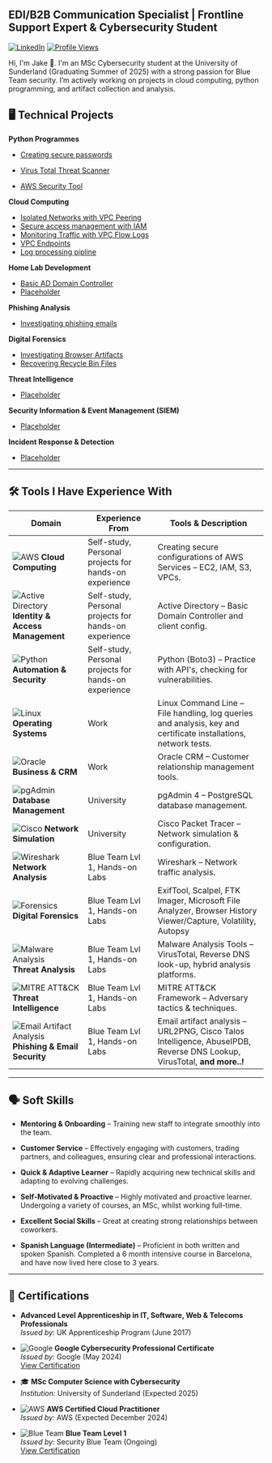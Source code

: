 ## EDI/B2B Communication Specialist | Frontline Support Expert & Cybersecurity Student  
[![LinkedIn](https://img.shields.io/badge/LinkedIn-Connect-blue?style=flat&logo=linkedin)](https://www.linkedin.com/in/jake-wilson-874559265/)
[![Profile Views](https://komarev.com/ghpvc/?username=wilbcn)](https://github.com/wilbcn)

<p>Hi, I'm Jake 👋. I'm an MSc Cybersecurity student at the University of Sunderland (Graduating Summer of 2025) with a strong passion for Blue Team security. I’m actively working on projects in cloud computing, python programming, and artifact collection and analysis.

## 🖥️ Technical Projects  

**Python Programmes**  
- [Creating secure passwords](https://github.com/wilbcn/Applying-Python-to-Cybersecurity/tree/main/Fundamental/creating-secure-passwords)

- [Virus Total Threat Scanner](https://github.com/wilbcn/Applying-Python-to-Cybersecurity/tree/main/Fundamental/VT-ThreatScan)

- [AWS Security Tool](https://github.com/wilbcn/Applying-Python-to-Cybersecurity/tree/main/Fundamental/aws-security-tool)

**Cloud Computing**  
- [Isolated Networks with VPC Peering](https://github.com/wilbcn/AWS-Projects/blob/main/VPC-Peering.md)
- [Secure access management with IAM](https://github.com/wilbcn/AWS-Projects/blob/main/Secure%20Access%20Management%20with%20IAM.md)
- [Monitoring Traffic with VPC Flow Logs](https://github.com/wilbcn/AWS-Projects/blob/main/Monitoring%20traffic%20with%20VPC%20Flowlogs.md)
- [VPC Endpoints](https://github.com/wilbcn/AWS-Projects/blob/main/AWS%20VPC%20Endpoints%20%26%20S3%20Access%20with%20EC2%20Instances.md)
- [Log processing pipline](https://github.com/wilbcn/AWS-Projects/blob/main/AWS-Log-Processing-Pipeline.md)

**Home Lab Development**  
- [Basic AD Domain Controller](https://github.com/wilbcn/HomeLab)
- [Placeholder](<link>)

**Phishing Analysis**  
- [Investigating phishing emails](https://github.com/wilbcn/Phishing)  

**Digital Forensics**  
- [Investigating Browser Artifacts](https://github.com/wilbcn/DigitalForensics/tree/main/WindowsBrowsers)  
- [Recovering Recycle Bin Files](https://github.com/wilbcn/DigitalForensics/tree/main/Recover-Deleted-Files)
  
**Threat Intelligence**  
- [Placeholder](<link>)  

**Security Information & Event Management (SIEM)**  
- [Placeholder](<link>)  

**Incident Response & Detection**  
- [Placeholder](<link>)  

---

## 🛠️ Tools I Have Experience With  
| **Domain** | **Experience From** | **Tools & Description** |
|------------|------------------|--------------------------|
| ![AWS](https://img.shields.io/badge/AWS-Cloud%20Computing-orange?style=flat&logo=amazon-aws) **Cloud Computing** | Self-study, Personal projects for hands-on experience | Creating secure configurations of AWS Services – EC2, IAM, S3, VPCs. |
| ![Active Directory](https://img.shields.io/badge/Active%20Directory-User%20Management-blue) **Identity & Access Management** | Self-study, Personal projects for hands-on experience | Active Directory – Basic Domain Controller and client config. |
| ![Python](https://img.shields.io/badge/Python-Boto3-green?style=flat&logo=python) **Automation & Security** | Self-study, Personal projects for hands-on experience | Python (Boto3) – Practice with API's, checking for vulnerabilities. |
| ![Linux](https://img.shields.io/badge/Linux-Command%20Line-yellow?style=flat&logo=linux) **Operating Systems** | Work | Linux Command Line – File handling, log queries and analysis, key and certificate installations, network tests. |
| ![Oracle](https://img.shields.io/badge/Oracle-CRM-red?style=flat&logo=oracle) **Business & CRM** | Work | Oracle CRM – Customer relationship management tools. |
| ![pgAdmin](https://img.shields.io/badge/PostgreSQL-pgAdmin%204-blue?style=flat&logo=postgresql) **Database Management** | University | pgAdmin 4 – PostgreSQL database management. |
| ![Cisco](https://img.shields.io/badge/Cisco%20Packet%20Tracer-Network%20Simulation-blue?style=flat&logo=cisco) **Network Simulation** | University | Cisco Packet Tracer – Network simulation & configuration. |
| ![Wireshark](https://img.shields.io/badge/Wireshark-Network%20Analysis-blue?style=flat&logo=wireshark) **Network Analysis** | Blue Team Lvl 1, Hands-on Labs | Wireshark – Network traffic analysis. |
| ![Forensics](https://img.shields.io/badge/Digital%20Forensics-Investigation-blue) **Digital Forensics** | Blue Team Lvl 1, Hands-on Labs | ExifTool, Scalpel, FTK Imager, Microsoft File Analyzer, Browser History Viewer/Capture, Volatility, Autopsy |
| ![Malware Analysis](https://img.shields.io/badge/Malware%20Analysis-VirusTotal-red) **Threat Analysis** | Blue Team Lvl 1, Hands-on Labs | Malware Analysis Tools – VirusTotal, Reverse DNS look-up, hybrid analysis platforms. |
| ![MITRE ATT&CK](https://img.shields.io/badge/MITRE%20ATT&CK-Threat%20Intelligence-purple?style=flat) **Threat Intelligence** | Blue Team Lvl 1, Hands-on Labs | MITRE ATT&CK Framework – Adversary tactics & techniques. |
| ![Email Artifact Analysis](https://img.shields.io/badge/Email%20Analysis-Phishing%20Investigation-blue) **Phishing & Email Security** | Blue Team Lvl 1, Hands-on Labs | Email artifact analysis – URL2PNG, Cisco Talos Intelligence, AbuseIPDB, Reverse DNS Lookup, VirusTotal, **and more..!** |

---

## 🗣️ Soft Skills  

- **Mentoring & Onboarding** – Training new staff to integrate smoothly into the team.   

- **Customer Service** – Effectively engaging with customers, trading partners, and colleagues, ensuring clear and professional interactions.  

- **Quick & Adaptive Learner** – Rapidly acquiring new technical skills and adapting to evolving challenges.  

- **Self-Motivated & Proactive** – Highly motivated and proactive learner. Undergoing a variety of courses, an MSc, whilst working full-time.

- **Excellent Social Skills** – Great at creating strong relationships between coworkers. 

- **Spanish Language (Intermediate)** – Proficient in both written and spoken Spanish. Completed a 6 month intensive course in Barcelona, and have now lived here close to 3 years.

---

## 📄 Certifications  

- **Advanced Level Apprenticeship in IT, Software, Web & Telecoms Professionals**  
  *Issued by:* UK Apprenticeship Program (June 2017)  

- ![Google](https://img.shields.io/badge/Google-Cybersecurity-blue?style=flat&logo=google) **Google Cybersecurity Professional Certificate**  
  *Issued by:* Google (May 2024)  
  [View Certification](https://www.coursera.org/professional-certificates/google-cybersecurity)  

- 🎓 **MSc Computer Science with Cybersecurity**  
  *Institution:* University of Sunderland (Expected 2025)  

- ![AWS](https://img.shields.io/badge/AWS-Cloud%20Practitioner-orange?style=flat&logo=amazon-aws) **AWS Certified Cloud Practitioner**  
  *Issued by:* AWS (Expected December 2024)  

- ![Blue Team](https://img.shields.io/badge/Blue%20Team-Level%201-blue?style=flat&logo=security) **Blue Team Level 1**  
  *Issued by:* Security Blue Team (Ongoing)  
  [View Certification](https://www.securityblue.team/certifications/blue-team-level-1)  



